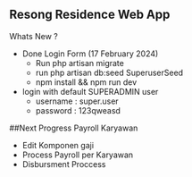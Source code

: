 ## Resong Residence Web App
Whats New ?

- Done Login Form (17 February 2024)
    - Run php artisan migrate
    - run php artisan db:seed SuperuserSeed
    - npm install && npm run dev
- login with default SUPERADMIN user
    - username : super.user
    - password : 123qweasd

##Next Progress Payroll Karyawan
- Edit Komponen gaji
- Process Payroll per Karyawan
- Disbursment Proccess
